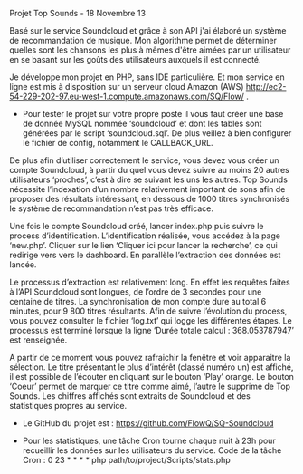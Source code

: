 Projet Top Sounds - 18 Novembre 13

Basé sur le service Soundcloud et grâce à son API j'ai élaboré un système de recommandation de musique. Mon algorithme permet de déterminer quelles sont les chansons les plus à mêmes d'être aimées par un utilisateur en se basant sur les goûts des utilisateurs auxquels il est connecté.

Je développe mon projet en PHP, sans IDE particulière. 
Et mon service en ligne est mis à disposition sur un serveur cloud Amazon (AWS) http://ec2-54-229-202-97.eu-west-1.compute.amazonaws.com/SQ/Flow/ . 



- Pour tester le projet sur votre propre poste il vous faut créer une base de donnée MySQL nommée ‘soundcloud’ et dont les tables sont générées par le script ‘soundcloud.sql’. De plus veillez à bien configurer le fichier de config, notamment le CALLBACK_URL.

De plus afin d’utiliser correctement le service, vous devez vous créer un compte Soundcloud, à partir du quel vous devez suivre au moins 20 autres utilisateurs ‘proches’, c’est à dire se suivant les uns les autres. Top Sounds nécessite l’indexation d’un nombre relativement important de sons afin de proposer des résultats intéressant, en dessous de 1000 titres synchronisés le système de recommandation n’est pas très efficace.

Une fois le compte Soundcloud créé, lancer index.php puis suivre le process d’identification. L’identification réalisée, vous accédez à la page ‘new.php’. Cliquer sur le lien ‘Cliquer ici pour lancer la recherche’, ce qui redirige vers vers le dashboard. En parallèle l’extraction des données est lancée. 

Le processus d’extraction est relativement long. En effet les requêtes faites à l’API Soundcloud sont longues, de l’ordre de 3 secondes pour une centaine de titres. La synchronisation de mon compte dure au total 6 minutes, pour 9 800 titres résultants. Afin de suivre l’évolution du process, vous pouvez consulter le fichier ‘log.txt’ qui logge les différentes étapes. Le processus est terminé lorsque la ligne ‘Durée totale calcul : 368.053787947’ est renseignée.

A partir de ce moment vous pouvez rafraichir la fenêtre et voir apparaitre la sélection. Le titre présentant le plus d’intérêt (classé numéro un) est affiché, il est possible de l’écouter en cliquant sur le bouton ‘Play’ orange. Le bouton ‘Coeur’ permet de marquer ce titre comme aimé, l’autre le supprime de Top Sounds. 
Les chiffres affichés sont extraits de Soundcloud et des statistiques propres au service.

- Le GitHub du projet est : https://github.com/FlowQ/SQ-Soundcloud


- Pour les statistiques, une tâche Cron tourne chaque nuit à 23h pour recueillir les données sur les utilisateurs du service.
Code de la tâche Cron :
0	23	*	*	*	*	php path/to/project/Scripts/stats.php